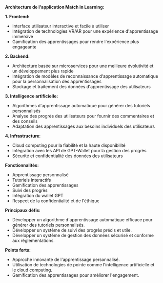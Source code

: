 **Architecture de l'application Match in Learning:**

**1. Frontend:**

- Interface utilisateur interactive et facile à utiliser
- Intégration de technologies VR/AR pour une expérience d'apprentissage immersive
- Gamification des apprentissages pour rendre l'expérience plus engageante

**2. Backend:**

- Architecture basée sur microservices pour une meilleure évolutivité et un développement plus rapide
- Intégration de modèles de reconnaissance d'apprentissage automatique pour la personnalisation des apprentissages
- Stockage et traitement des données d'apprentissage des utilisateurs

**3. Intelligence artificielle:**

- Algorithmes d'apprentissage automatique pour générer des tutoriels personnalisés
- Analyse des progrès des utilisateurs pour fournir des commentaires et des conseils
- Adaptation des apprentissages aux besoins individuels des utilisateurs

**4. Infrastructure:**

- Cloud computing pour la fiabilité et la haute disponibilité
- Intégration avec les API de GPT-Wallet pour la gestion des progrès
- Sécurité et confidentialité des données des utilisateurs

**Fonctionnalités:**

- Apprentissage personnalisé
- Tutoriels interactifs
- Gamification des apprentissages
- Suivi des progrès
- Intégration du wallet GPT
- Respect de la confidentialité et de l'éthique

**Principaux défis:**

- Développer un algorithme d'apprentissage automatique efficace pour générer des tutoriels personnalisés.
- Développer un système de suivi des progrès précis et utile.
- Développer un système de gestion des données sécurisé et conforme aux réglementations.

**Points forts:**

- Approche innovante de l'apprentissage personnalisé.
- Utilisation de technologies de pointe comme l'intelligence artificielle et le cloud computing.
- Gamification des apprentissages pour améliorer l'engagement.